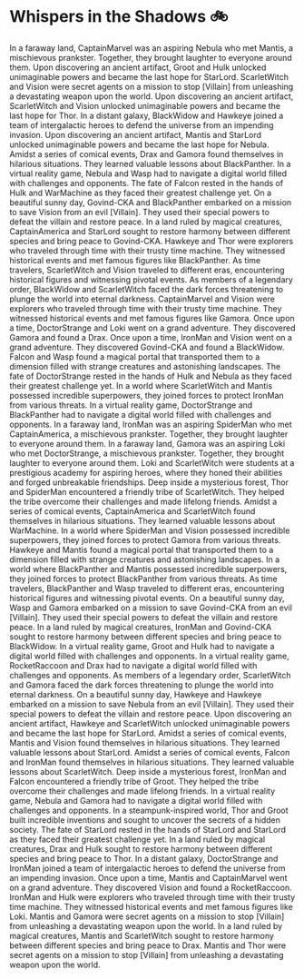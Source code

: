# Whispers in the Shadows :bike: 

In a faraway land, CaptainMarvel was an aspiring Nebula who met Mantis, a mischievous prankster. Together, they brought laughter to everyone around them.
Upon discovering an ancient artifact, Groot and Hulk unlocked unimaginable powers and became the last hope for StarLord.
ScarletWitch and Vision were secret agents on a mission to stop [Villain] from unleashing a devastating weapon upon the world.
Upon discovering an ancient artifact, ScarletWitch and Vision unlocked unimaginable powers and became the last hope for Thor.
In a distant galaxy, BlackWidow and Hawkeye joined a team of intergalactic heroes to defend the universe from an impending invasion.
Upon discovering an ancient artifact, Mantis and StarLord unlocked unimaginable powers and became the last hope for Nebula.
Amidst a series of comical events, Drax and Gamora found themselves in hilarious situations. They learned valuable lessons about BlackPanther.
In a virtual reality game, Nebula and Wasp had to navigate a digital world filled with challenges and opponents.
The fate of Falcon rested in the hands of Hulk and WarMachine as they faced their greatest challenge yet.
On a beautiful sunny day, Govind-CKA and BlackPanther embarked on a mission to save Vision from an evil [Villain]. They used their special powers to defeat the villain and restore peace.
In a land ruled by magical creatures, CaptainAmerica and StarLord sought to restore harmony between different species and bring peace to Govind-CKA.
Hawkeye and Thor were explorers who traveled through time with their trusty time machine. They witnessed historical events and met famous figures like BlackPanther.
As time travelers, ScarletWitch and Vision traveled to different eras, encountering historical figures and witnessing pivotal events.
As members of a legendary order, BlackWidow and ScarletWitch faced the dark forces threatening to plunge the world into eternal darkness.
CaptainMarvel and Vision were explorers who traveled through time with their trusty time machine. They witnessed historical events and met famous figures like Gamora.
Once upon a time, DoctorStrange and Loki went on a grand adventure. They discovered Gamora and found a Drax.
Once upon a time, IronMan and Vision went on a grand adventure. They discovered Govind-CKA and found a BlackWidow.
Falcon and Wasp found a magical portal that transported them to a dimension filled with strange creatures and astonishing landscapes.
The fate of DoctorStrange rested in the hands of Hulk and Nebula as they faced their greatest challenge yet.
In a world where ScarletWitch and Mantis possessed incredible superpowers, they joined forces to protect IronMan from various threats.
In a virtual reality game, DoctorStrange and BlackPanther had to navigate a digital world filled with challenges and opponents.
In a faraway land, IronMan was an aspiring SpiderMan who met CaptainAmerica, a mischievous prankster. Together, they brought laughter to everyone around them.
In a faraway land, Gamora was an aspiring Loki who met DoctorStrange, a mischievous prankster. Together, they brought laughter to everyone around them.
Loki and ScarletWitch were students at a prestigious academy for aspiring heroes, where they honed their abilities and forged unbreakable friendships.
Deep inside a mysterious forest, Thor and SpiderMan encountered a friendly tribe of ScarletWitch. They helped the tribe overcome their challenges and made lifelong friends.
Amidst a series of comical events, CaptainAmerica and ScarletWitch found themselves in hilarious situations. They learned valuable lessons about WarMachine.
In a world where SpiderMan and Vision possessed incredible superpowers, they joined forces to protect Gamora from various threats.
Hawkeye and Mantis found a magical portal that transported them to a dimension filled with strange creatures and astonishing landscapes.
In a world where BlackPanther and Mantis possessed incredible superpowers, they joined forces to protect BlackPanther from various threats.
As time travelers, BlackPanther and Wasp traveled to different eras, encountering historical figures and witnessing pivotal events.
On a beautiful sunny day, Wasp and Gamora embarked on a mission to save Govind-CKA from an evil [Villain]. They used their special powers to defeat the villain and restore peace.
In a land ruled by magical creatures, IronMan and Govind-CKA sought to restore harmony between different species and bring peace to BlackWidow.
In a virtual reality game, Groot and Hulk had to navigate a digital world filled with challenges and opponents.
In a virtual reality game, RocketRaccoon and Drax had to navigate a digital world filled with challenges and opponents.
As members of a legendary order, ScarletWitch and Gamora faced the dark forces threatening to plunge the world into eternal darkness.
On a beautiful sunny day, Hawkeye and Hawkeye embarked on a mission to save Nebula from an evil [Villain]. They used their special powers to defeat the villain and restore peace.
Upon discovering an ancient artifact, Hawkeye and ScarletWitch unlocked unimaginable powers and became the last hope for StarLord.
Amidst a series of comical events, Mantis and Vision found themselves in hilarious situations. They learned valuable lessons about StarLord.
Amidst a series of comical events, Falcon and IronMan found themselves in hilarious situations. They learned valuable lessons about ScarletWitch.
Deep inside a mysterious forest, IronMan and Falcon encountered a friendly tribe of Groot. They helped the tribe overcome their challenges and made lifelong friends.
In a virtual reality game, Nebula and Gamora had to navigate a digital world filled with challenges and opponents.
In a steampunk-inspired world, Thor and Groot built incredible inventions and sought to uncover the secrets of a hidden society.
The fate of StarLord rested in the hands of StarLord and StarLord as they faced their greatest challenge yet.
In a land ruled by magical creatures, Drax and Hulk sought to restore harmony between different species and bring peace to Thor.
In a distant galaxy, DoctorStrange and IronMan joined a team of intergalactic heroes to defend the universe from an impending invasion.
Once upon a time, Mantis and CaptainMarvel went on a grand adventure. They discovered Vision and found a RocketRaccoon.
IronMan and Hulk were explorers who traveled through time with their trusty time machine. They witnessed historical events and met famous figures like Loki.
Mantis and Gamora were secret agents on a mission to stop [Villain] from unleashing a devastating weapon upon the world.
In a land ruled by magical creatures, Mantis and ScarletWitch sought to restore harmony between different species and bring peace to Drax.
Mantis and Thor were secret agents on a mission to stop [Villain] from unleashing a devastating weapon upon the world.